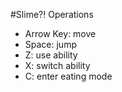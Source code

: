 #Slime?! Operations

- Arrow Key: move
- Space: jump
- Z: use ability
- X: switch ability
- C: enter eating mode
